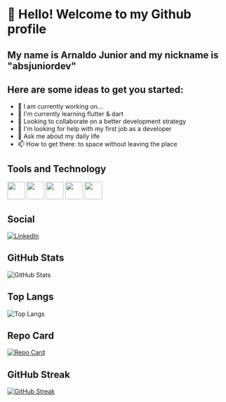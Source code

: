 
# 👋 Hello! Welcome to my Github profile

## My name is Arnaldo Junior and my nickname is "absjuniordev"

## Here are some ideas to get you started:

- 🔭 I am currently working on...
- 🌱 I'm currently learning flutter & dart
- 👯 Looking to collaborate on a better development strategy
- 🤔 I'm looking for help with my first job as a developer
- 💬 Ask me about my daily life
- 📫 How to get there: to space without leaving the place


 <h2>Tools and Technology</h2>

<img loading="lazy" src="https://cdn.jsdelivr.net/gh/devicons/devicon/icons/flutter/flutter-original.svg" width="40" height="40" />
<img loading="lazy" src="https://cdn.jsdelivr.net/gh/devicons/devicon/icons/firebase/firebase-plain.svg" width="40" height="40" />
<img loading="lazy" src="https://cdn.jsdelivr.net/gh/devicons/devicon/icons/git/git-original.svg" width="40" height="40"/>
<img loading="lazy" src="https://cdn.jsdelivr.net/gh/devicons/devicon/icons/github/github-original.svg" width="40" height="40"/>
<img loading="lazy" src="https://cdn.jsdelivr.net/gh/devicons/devicon/icons/vscode/vscode-original.svg" width="40" height="40" />

## Social
[![LinkedIn](https://img.shields.io/badge/LinkedIn-000?style=for-the-badge&logo=linkedin&logoColor=0E76A8)](https://www.linkedin.com/in/arnaldo-borges-jr/)

## GitHub Stats
![GitHub Stats](https://github-readme-stats.vercel.app/api?username=absjuniordev&theme=cobalt&bg_color=000&border_color=30A3DC&show_icons=true&icon_color=30A3DC&title_color=E94D5F&text_color=FFF)

## Top Langs
![Top Langs](https://github-readme-stats-git-masterrstaa-rickstaa.vercel.app/api/top-langs/?username=absjuniordev&layout=compact&bg_color=000&border_color=30A3DC&title_color=E94D5F&text_color=FFF)

## Repo Card
[![Repo Card](https://github-readme-stats.vercel.app/api/pin/?username=absjuniordev&repo=dio-lab-open-source&bg_color=000&border_color=30A3DC&show_icons=true&icon_color=30A3DC&title_color=E94D5F&text_color=FFF)](https://github.com/absjuniordev/dio-lab-open-source)

## GitHub Streak
[![GitHub Streak](https://streak-stats.demolab.com/?user=absjuniordev&theme=bear&background=000&border=30A3DC&dates=FFF)](https://git.io/streak-stats)
